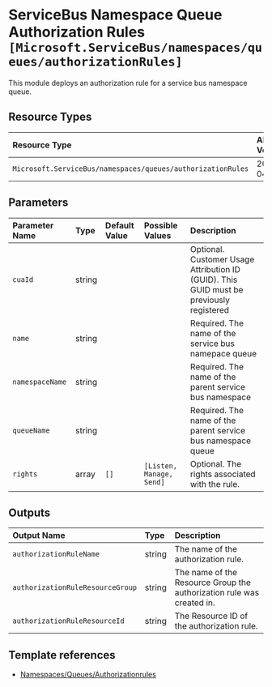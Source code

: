 # ServiceBus Namespace Queue Authorization Rules `[Microsoft.ServiceBus/namespaces/queues/authorizationRules]`

This module deploys an authorization rule for a service bus namespace queue.

## Resource Types

| Resource Type | API Version |
| :-- | :-- |
| `Microsoft.ServiceBus/namespaces/queues/authorizationRules` | 2017-04-01 |

## Parameters

| Parameter Name | Type | Default Value | Possible Values | Description |
| :-- | :-- | :-- | :-- | :-- |
| `cuaId` | string |  |  | Optional. Customer Usage Attribution ID (GUID). This GUID must be previously registered |
| `name` | string |  |  | Required. The name of the service bus namepace queue |
| `namespaceName` | string |  |  | Required. The name of the parent service bus namespace |
| `queueName` | string |  |  | Required. The name of the parent service bus namespace queue |
| `rights` | array | `[]` | `[Listen, Manage, Send]` | Optional. The rights associated with the rule. |

## Outputs

| Output Name | Type | Description |
| :-- | :-- | :-- |
| `authorizationRuleName` | string | The name of the authorization rule. |
| `authorizationRuleResourceGroup` | string | The name of the Resource Group the authorization rule was created in. |
| `authorizationRuleResourceId` | string | The Resource ID of the authorization rule. |

## Template references

- [Namespaces/Queues/Authorizationrules](https://docs.microsoft.com/en-us/azure/templates/Microsoft.ServiceBus/2017-04-01/namespaces/queues/authorizationRules)
